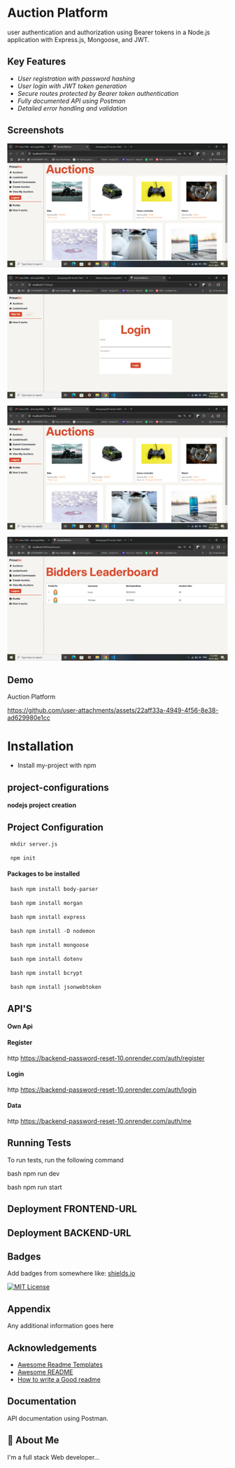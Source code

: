 
# Auction Platform
   
user authentication and authorization using Bearer tokens in a Node.js application with Express.js, Mongoose, and JWT.

## Key Features

- *User registration with password hashing* 
- *User login with JWT token generation* 
- *Secure routes protected by Bearer token authentication* 
- *Fully documented API using Postman* 
- *Detailed error handling and validation*

  
## Screenshots

![Signup](https://github.com/Atchayavijay/FE-Auction-Platform/blob/main/Result%20SS/AuctionPage.png)

![Login](https://github.com/Atchayavijay/FE-Auction-Platform/blob/main/Result%20SS/Login.png)

![AuctionPage](https://github.com/Atchayavijay/FE-Auction-Platform/blob/main/Result%20SS/AuctionPage.png)

![LeaderPage](https://github.com/Atchayavijay/FE-Auction-Platform/blob/main/Result%20SS/LeaderBoard.png)



## Demo

Auction Platform


https://github.com/user-attachments/assets/22aff33a-4949-4f56-8e38-ad629980e1cc


# Installation

- Install my-project with npm

## project-configurations

#### nodejs project creation

## Project Configuration
     mkdir server.js
     
     npm init



#### Packages to be installed
     bash npm install body-parser

     bash npm install morgan

     bash npm install express

     bash npm install -D nodemon

     bash npm install mongoose 

     bash npm install dotenv

     bash npm install bcrypt

     bash npm install jsonwebtoken



## API'S


#### Own Api
#### Register
http
https://backend-password-reset-10.onrender.com/auth/register

#### Login
http
https://backend-password-reset-10.onrender.com/auth/login

#### Data
http
https://backend-password-reset-10.onrender.com/auth/me



## Running Tests

To run tests, run the following command

bash
  npm run dev

bash
  npm run start

## Deployment FRONTEND-URL



## Deployment BACKEND-URL




## Badges

Add badges from somewhere like: [shields.io](https://shields.io/)

[![MIT License](https://img.shields.io/badge/License-MIT-green.svg)](https://choosealicense.com/licenses/mit/)


## Appendix

Any additional information goes here


## Acknowledgements

 - [Awesome Readme Templates](https://awesomeopensource.com/project/elangosundar/awesome-README-templates)
 - [Awesome README](https://github.com/matiassingers/awesome-readme)
 - [How to write a Good readme](https://bulldogjob.com/news/449-how-to-write-a-good-readme-for-your-github-project)




## Documentation

 API documentation using Postman.


## 🚀 About Me
I'm a full stack Web developer...

